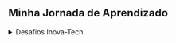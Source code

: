 # 

> 

## Minha Jornada de Aprendizado

<details> <summary>Desafios Inova-Tech</summary>

- <details> <summary> - </summary>
  
  - [ ]  Criar uma página que contenha um formulário para que o usuário possa inserir o e-mail. [`Figma Project`](https://www.figma.com/community/file/1241119530230478440)
  - [ ] Desafios HTML [`Notion`](https://efficient-sloth-d85.notion.site/Desafios-HTML-ed0f6368d34d44ffab92686b9dc93229)
  - [ ]  
  - [ ]  
  - [ ]  

  </details>
  
</details>
